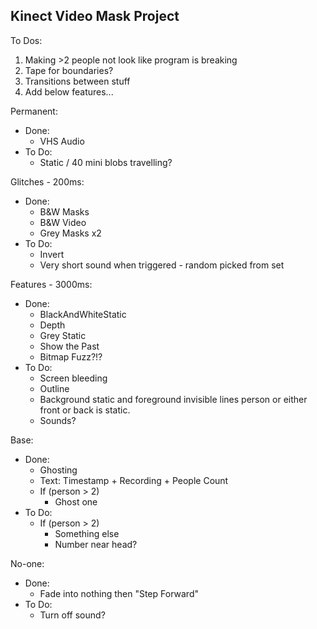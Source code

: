 ## Kinect Video Mask Project

To Dos:
1. Making >2 people not look like program is breaking
2. Tape for boundaries?
3. Transitions between stuff
4. Add below features...

Permanent:
* Done:
  * VHS Audio
* To Do:
  * Static / 40 mini blobs travelling?
	
Glitches - 200ms:
* Done:
  * B&W Masks
  * B&W Video 
  * Grey Masks x2
* To Do:
  * Invert
  * Very short sound when triggered - random picked from set 
	
Features - 3000ms:
* Done:
  * BlackAndWhiteStatic
  * Depth
  * Grey Static
  * Show the Past
  * Bitmap Fuzz?!?
* To Do:
  * Screen bleeding
  * Outline
  * Background static and foreground invisible lines person or either front or back is static.
  * Sounds?
	
Base:
* Done:
  * Ghosting
  * Text: Timestamp + Recording + People Count
  * If (person > 2)
    * Ghost one
* To Do:
  * If (person > 2)
    * Something else
    * Number near head?
		
No-one:
* Done:
	* Fade into nothing then "Step Forward"
* To Do:
	* Turn off sound?
